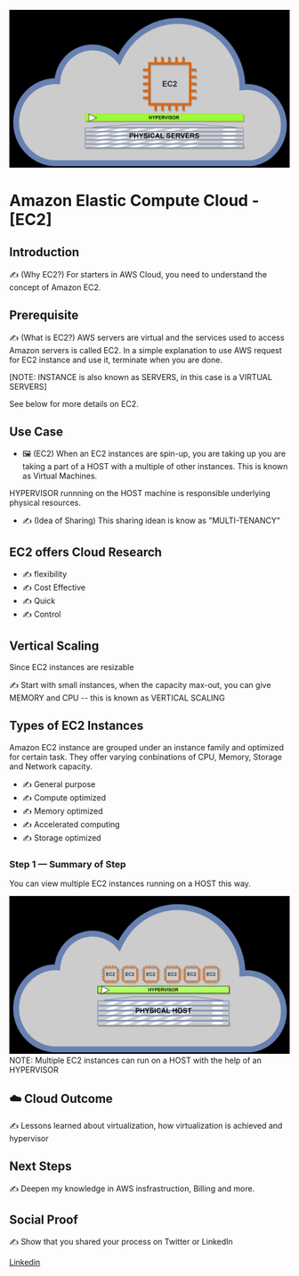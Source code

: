 ![placeholder image](EC2.jpg)

# Amazon Elastic Compute Cloud - [EC2]

## Introduction

✍️ (Why EC2?) For starters in AWS Cloud, you need to understand the concept of Amazon EC2.

## Prerequisite

✍️ (What is EC2?) AWS servers are virtual and the services used to access Amazon servers is called EC2. In a simple explanation to use AWS request for EC2 instance and use it, terminate when you are done.

[NOTE: INSTANCE is also known as SERVERS, in this case is a VIRTUAL SERVERS]

See below for more details on EC2.

## Use Case

- 🖼️ (EC2) When an EC2 instances are spin-up, you are taking up you are taking a part of a HOST with a multiple of other instances. This is known as Virtual Machines.

HYPERVISOR runnning on the HOST machine is responsible underlying physical resources.

- ✍️ (Idea of Sharing) This sharing idean is know as "MULTI-TENANCY"

## EC2 offers Cloud Research

- ✍️  flexibility
- ✍️  Cost Effective
- ✍️  Quick
- ✍️  Control


## Vertical Scaling

Since EC2 instances are resizable

✍️ Start with small instances, when the capacity max-out, you can give MEMORY and CPU -- this is known as VERTICAL SCALING

## Types of EC2 Instances

Amazon EC2 instance are grouped under an instance family and optimized for certain task. They offer varying conbinations of CPU, Memory, Storage and Network capacity.

- ✍️  General purpose
- ✍️  Compute optimized
- ✍️  Memory optimized
- ✍️  Accelerated computing
- ✍️  Storage optimized

### Step 1 — Summary of Step

You can view multiple EC2 instances  running on a HOST this way.

![Screenshot](EC23.jpg)
NOTE: Multiple EC2 instances can run on a HOST with the help of an HYPERVISOR

## ☁️ Cloud Outcome

✍️ Lessons learned about virtualization, how virtualization is achieved and hypervisor

## Next Steps

✍️ Deepen my knowledge in AWS insfrastruction, Billing and more.

## Social Proof

✍️ Show that you shared your process on Twitter or LinkedIn

[Linkedin](https://www.linkedin.com/feed/update/urn:li:activity:6794726019023593472)
